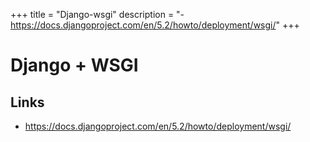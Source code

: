 +++
title = "Django-wsgi"
description = "- <https://docs.djangoproject.com/en/5.2/howto/deployment/wsgi/>"
+++

# Django + WSGI

## Links

- <https://docs.djangoproject.com/en/5.2/howto/deployment/wsgi/>
